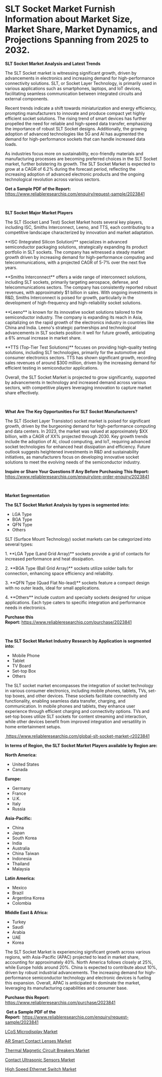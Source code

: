 <p><h1>SLT Socket Market Furnish Information about Market Size, Market Share, Market Dynamics, and Projections Spanning from 2025 to 2032.</h1></p><p><strong>SLT Socket Market Analysis and Latest Trends</strong></p>
<p><p>The SLT Socket market is witnessing significant growth, driven by advancements in electronics and increasing demand for high-performance connectivity solutions. SLT, or Socket Layer Technology, is primarily used in various applications such as smartphones, laptops, and IoT devices, facilitating seamless communication between integrated circuits and external components.</p><p>Recent trends indicate a shift towards miniaturization and energy efficiency, prompting manufacturers to innovate and produce compact yet highly efficient socket solutions. The rising trend of smart devices has further propelled the need for reliable and high-speed data transfer, emphasizing the importance of robust SLT Socket designs. Additionally, the growing adoption of advanced technologies like 5G and AI has augmented the demand for high-performance sockets that can handle increased data loads.</p><p>As industries focus more on sustainability, eco-friendly materials and manufacturing processes are becoming preferred choices in the SLT Socket market, further bolstering its growth. The SLT Socket Market is expected to grow at a CAGR of 6.2% during the forecast period, reflecting the increasing adoption of advanced electronic products and the ongoing technological revolution across various sectors.</p></p>
<p><strong>Get a Sample PDF of the Report:&nbsp;</strong> <a href="https://www.reliableresearchiq.com/enquiry/request-sample/2023841?utm_campaign=1834&utm_medium=2&utm_source=Github&utm_content=ia&utm_term=06042025&utm_id=slt-socket">https://www.reliableresearchiq.com/enquiry/request-sample/2023841</a></p>
<p>&nbsp;</p>
<p><strong>SLT Socket Major Market Players</strong></p>
<p><p>The SLT (Socket Land Test) Socket Market hosts several key players, including ISC, Smiths Interconnect, Leeno, and TTS, each contributing to a competitive landscape characterized by innovation and market adaptation.</p><p>**ISC (Integrated Silicon Solution)** specializes in advanced semiconductor packaging solutions, strategically expanding its product portfolio in SLT sockets. The company has witnessed a steady market growth driven by increasing demand for high-performance computing and telecommunications, with a projected CAGR of 5-7% over the next five years.</p><p>**Smiths Interconnect** offers a wide range of interconnect solutions, including SLT sockets, primarily targeting aerospace, defense, and telecommunications sectors. The company has consistently reported robust revenues, with approximately $1 billion in sales. With ongoing investments in R&D, Smiths Interconnect is poised for growth, particularly in the development of high-frequency and high-reliability socket solutions.</p><p>**Leeno** is known for its innovative socket solutions tailored to the semiconductor industry. The company is expanding its reach in Asia, capitalizing on the rapid growth of the electronics industry in countries like China and India. Leeno's strategic partnerships and technological advancements in SLT sockets position it well for future growth, anticipating a 6% annual increase in market share.</p><p>**TTS (Top-Tier Test Solutions)** focuses on providing high-quality testing solutions, including SLT technologies, primarily for the automotive and consumer electronics sectors. TTS has shown significant growth, recording sales revenues of around $300 million, driven by the increasing demand for efficient testing in semiconductor applications.</p><p>Overall, the SLT Socket Market is projected to grow significantly, supported by advancements in technology and increased demand across various sectors, with competitive players leveraging innovation to capture market share effectively.</p></p>
<p>&nbsp;</p>
<p><strong>What Are The Key Opportunities For SLT Socket Manufacturers?</strong></p>
<p><p>The SLT (Socket Layer Transistor) socket market is poised for significant growth, driven by the burgeoning demand for high-performance computing and data centers. In 2023, the market was valued at approximately $XX billion, with a CAGR of XX% projected through 2030. Key growth trends include the adoption of AI, cloud computing, and IoT, requiring advanced socket technologies for enhanced heat dissipation and efficiency. Future outlook suggests heightened investments in R&D and sustainability initiatives, as manufacturers focus on developing innovative socket solutions to meet the evolving needs of the semiconductor industry.</p></p>
<p><strong>Inquire or Share Your Questions If Any Before Purchasing This Report:</strong> <a href="https://www.reliableresearchiq.com/enquiry/pre-order-enquiry/2023841?utm_campaign=1834&utm_medium=2&utm_source=Github&utm_content=ia&utm_term=06042025&utm_id=slt-socket">https://www.reliableresearchiq.com/enquiry/pre-order-enquiry/2023841</a></p>
<p>&nbsp;</p>
<p><strong>Market Segmentation</strong></p>
<p><strong>The SLT Socket Market Analysis by types is segmented into:</strong></p>
<p><ul><li>LGA Type</li><li>BGA Type</li><li>QFN Type</li><li>Others</li></ul></p>
<p><p>SLT (Surface Mount Technology) socket markets can be categorized into several types: </p><p>1. **LGA Type (Land Grid Array)** sockets provide a grid of contacts for increased performance and heat dissipation.</p><p>2. **BGA Type (Ball Grid Array)** sockets utilize solder balls for connection, enhancing space efficiency and reliability.</p><p>3. **QFN Type (Quad Flat No-lead)** sockets feature a compact design with no outer leads, ideal for small applications. </p><p>4. **Others** include custom and specialty sockets designed for unique applications. Each type caters to specific integration and performance needs in electronics.</p></p>
<p><strong>Purchase this Report:&nbsp;</strong><a href="https://www.reliableresearchiq.com/purchase/2023841?utm_campaign=1834&utm_medium=2&utm_source=Github&utm_content=ia&utm_term=06042025&utm_id=slt-socket">https://www.reliableresearchiq.com/purchase/2023841</a></p>
<p>&nbsp;</p>
<p><strong>The SLT Socket Market Industry Research by Application is segmented into:</strong></p>
<p><ul><li>Mobile Phone</li><li>Tablet</li><li>TV Board</li><li>Set-top Box</li><li>Others</li></ul></p>
<p><p>The SLT socket market encompasses the integration of socket technology in various consumer electronics, including mobile phones, tablets, TVs, set-top boxes, and other devices. These sockets facilitate connectivity and functionality, enabling seamless data transfer, charging, and communication. In mobile phones and tablets, they enhance user experience through efficient charging and connectivity options. TVs and set-top boxes utilize SLT sockets for content streaming and interaction, while other devices benefit from improved integration and versatility in home entertainment setups.</p></p>
<p><a href="https://www.reliableresearchiq.com/global-slt-socket-market-r2023841?utm_campaign=1834&utm_medium=2&utm_source=Github&utm_content=ia&utm_term=06042025&utm_id=slt-socket">&nbsp;https://www.reliableresearchiq.com/global-slt-socket-market-r2023841</a></p>
<p><strong>In terms of Region, the SLT Socket Market Players available by Region are:</strong></p>
<p>
    <p> <strong> North America: </strong>
        <ul>
            <li>United States</li>
            <li>Canada</li>
        </ul>
        </p> 
    <p> <strong> Europe: </strong>
        <ul>
            <li>Germany</li>
            <li>France</li>
            <li>U.K.</li>
            <li>Italy</li>
            <li>Russia</li>
        </ul>
        </p> 
    <p> <strong> Asia-Pacific: </strong>
        <ul>
            <li>China</li>
            <li>Japan</li>
            <li>South Korea</li>
            <li>India</li>
            <li>Australia</li>
            <li>China Taiwan</li>
            <li>Indonesia</li>
            <li>Thailand</li>
            <li>Malaysia</li>
        </ul>
        </p> 
    <p> <strong> Latin America: </strong>
        <ul>
            <li>Mexico</li>
            <li>Brazil</li>
            <li>Argentina Korea</li>
            <li>Colombia</li>
        </ul>
        </p> 
    <p> <strong> Middle East & Africa: </strong>
        <ul>
            <li>Turkey</li>
            <li>Saudi</li>
            <li>Arabia</li>
            <li>UAE</li>
            <li>Korea</li>
        </ul>
    </p>
    </p>
<p><p>The SLT Socket Market is experiencing significant growth across various regions, with Asia-Pacific (APAC) projected to lead in market share, accounting for approximately 40%. North America follows closely at 25%, while Europe holds around 20%. China is expected to contribute about 10%, driven by robust industrial advancements. The increasing demand for high-performance semiconductor technology and electronic devices is fueling this expansion. Overall, APAC is anticipated to dominate the market, leveraging its manufacturing capabilities and consumer base.</p></p>
<p><strong>Purchase this Report: </strong><a href="https://www.reliableresearchiq.com/purchase/2023841?utm_campaign=1834&utm_medium=2&utm_source=Github&utm_content=ia&utm_term=06042025&utm_id=slt-socket">https://www.reliableresearchiq.com/purchase/2023841</a></p>
<p>&nbsp;<strong>Get a Sample PDF of the Report:&nbsp;&nbsp;</strong><a href="https://www.reliableresearchiq.com/enquiry/request-sample/2023841?utm_campaign=1834&utm_medium=2&utm_source=Github&utm_content=ia&utm_term=06042025&utm_id=slt-socket">https://www.reliableresearchiq.com/enquiry/request-sample/2023841</a></p>
<p><strong></strong></p>
<p><p><a href="https://github.com/landtmman/Market-Research-Report-List-1/blob/main/lcos-microdisplay-market.md?utm_campaign=1834&utm_medium=2&utm_source=Github&utm_content=ia&utm_term=06042025&utm_id=slt-socket">LCoS Microdisplay Market</a></p><p><a href="https://github.com/tigoryemm/Market-Research-Report-List-1/blob/main/ar-smart-contact-lenses-market.md?utm_campaign=1834&utm_medium=2&utm_source=Github&utm_content=ia&utm_term=06042025&utm_id=slt-socket">AR Smart Contact Lenses Market</a></p><p><a href="https://github.com/negrocybul4w/Market-Research-Report-List-1/blob/main/thermal-magnetic-circuit-breakers-market.md?utm_campaign=1834&utm_medium=2&utm_source=Github&utm_content=ia&utm_term=06042025&utm_id=slt-socket">Thermal Magnetic Circuit Breakers Market</a></p><p><a href="https://github.com/keehnkaesssi/Market-Research-Report-List-1/blob/main/contact-ultrasonic-sensors-market.md?utm_campaign=1834&utm_medium=2&utm_source=Github&utm_content=ia&utm_term=06042025&utm_id=slt-socket">Contact Ultrasonic Sensors Market</a></p><p><a href="https://github.com/djoeamakeh/Market-Research-Report-List-1/blob/main/high-speed-ethernet-switch-market.md?utm_campaign=1834&utm_medium=2&utm_source=Github&utm_content=ia&utm_term=06042025&utm_id=slt-socket">High Speed Ethernet Switch Market</a></p></p>